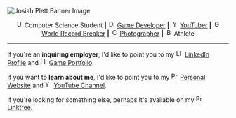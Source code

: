 ![Josiah Plett Banner Image](https://user-images.githubusercontent.com/65507438/182953399-c0e6de56-e5ab-4608-adcf-d2ec56a1d429.jpg)
<p align="center">
<a href="https://www.linkedin.com/in/josiahplett/"><img src="https://user-images.githubusercontent.com/65507438/182956438-1653ac5c-f478-4a73-81b6-618cd919aef8.png" alt="UW" height="16px"/></a> 
Computer Science Student <strong>|</strong> 
<a href="https://www.plett.dev/split-second"><img src="https://user-images.githubusercontent.com/65507438/182959738-a150e32f-2ea2-4fcb-abd1-41c6ae4d69d4.png" alt="Dino" height="16px"/></a> 
<a href="https://www.plett.dev/games">Game Developer</a> <strong>|</strong> 
<a href="https://www.youtube.com/josiahplett"><img src="https://user-images.githubusercontent.com/65507438/182969500-883fdf59-04df-468d-b827-96060feef662.png" alt="YT" height="16px"/></a> 
<a href="https://www.youtube.com/josiahplett">YouTuber</a> <strong>|</strong> 
<a href="https://youtu.be/euEsvBd13A8?t=190"><img src="https://user-images.githubusercontent.com/65507438/182959287-128f5ea5-680c-4540-bead-c68790775357.png" alt="GWR" height="16px"/></a> 
<a href="https://www.plett.dev/features">World Record Breaker</a> <strong>|</strong> 
<a href="https://www.plett.dev/photography"><img src="https://user-images.githubusercontent.com/65507438/182958267-e5bca3b2-4f28-47b1-bc44-6fce2a82b61f.png" alt="Camera" height="16px"/></a> 
<a href="https://www.plett.dev/More/photography">Photographer</a> <strong>|</strong> 
<img src="https://user-images.githubusercontent.com/65507438/182959868-c79db324-d184-497b-813c-94f0b68b00bd.png" alt="Badminton" height="16px"/> 
Athlete
</p>

---

If you're an **inquiring employer**, I'd like to point you to my <a href="https://www.linkedin.com/in/josiahplett/"><img src="https://user-images.githubusercontent.com/65507438/182967307-197669fc-b621-44a4-88d6-fb4cb874d8bd.png" alt="LI" height="16px"/></a> [LinkedIn Profile](https://www.linkedin.com/in/josiahplett/) and <a href="https://www.plett.dev/games"><img src="https://user-images.githubusercontent.com/65507438/182968445-33dd7453-cf61-4101-89a9-02a889ce3fc6.png" alt="LI" height="16px"/></a> [Game Portfolio](https://www.plett.dev/games).

If you want to **learn about me**, I'd like to point you to my <a href="https://www.plett.dev"><img src="https://user-images.githubusercontent.com/65507438/182969271-d4fea540-02d8-464f-8caf-1d54d2634e04.png" alt="Profile" height="16px"/></a> [Personal Website](https://www.plett.dev) and <a href="https://www.youtube.com/josiahplett"><img src="https://user-images.githubusercontent.com/65507438/182969500-883fdf59-04df-468d-b827-96060feef662.png" alt="YT" height="16px"/></a> [YouTube Channel](https://www.youtube.com/josiahplett).

If you're looking for something else, perhaps it's available on my <a href="[https://www.plett.dev](https://linktr.ee/josiahplett)"><img src="https://user-images.githubusercontent.com/65507438/182969828-c7d4e9bf-b957-4751-bb91-0b5bd1bb93c6.png" alt="Profile" height="16px"/></a> [Linktree](https://linktr.ee/josiahplett).



<!-- Not sure if I'll add more to this. This seems quite apt. -->
